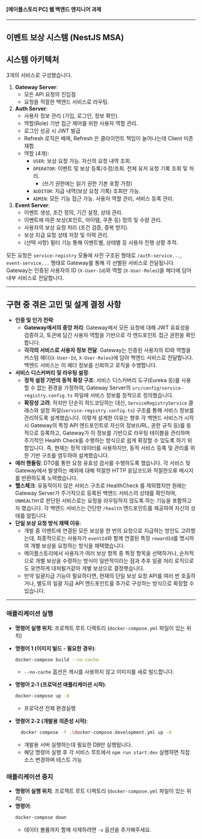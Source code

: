 #### [메이플스토리 PC] 웹 백엔드 엔지니어 과제

---
## 이벤트 보상 시스템 (NestJS MSA)

## 시스템 아키텍처

3개의 서비스로 구성했습니다.
1.  **Gateway Server**:
    * 모든 API 요청의 진입점
    * 요청을 적절한 백엔드 서비스로 라우팅.
2.  **Auth Server**:
    * 사용자 정보 관리 (가입, 로그인, 정보 확인).
    * 역할(Role) 기반 접근 제어를 위한 사용자 역할 관리.
    * 로그인 성공 시 JWT 발급 
    * Refresh 로직은 배제, Refresh 은 클라이언트 책임이 늘어나는데 Client 미존재함.
    * 역할 (4개):  
        * `USER`: 보상 요청 가능. 자신의 요청 내역 조회.
        * `OPERATOR`: 이벤트 및 보상 등록/수정/조회. 전체 유저 요청 기록 조회 및 처리.
          * (쓰기 권한에는 읽기 권한 기본 포함 가정) 
        * `AUDITOR`: 지급 내역(보상 요청 기록) 조회만 가능.
        * `ADMIN`: 모든 기능 접근 가능. 사용자 역할 관리, 서비스 등록 관리.
3.  **Event Server**:
    * 이벤트 생성, 조건 정의, 기간 설정, 상태 관리.
    * 이벤트에 따른 보상(포인트, 아이템, 쿠폰 등) 정의 및 수량 관리.
    * 사용자의 보상 요청 처리 (조건 검증, 중복 방지).
    * 보상 지급 요청 상태 저장 및 이력 관리.
    * (선택 사항) 필터 기능 통해 이벤트별, 상태별 등 사용자 진행 상황 추적.


모든 요청은 `service-registry` 모듈에 사전 구조된 형태로 `/auth-service...`, `event-service...` 형태로 Gateway를 통해 각 선별된 서비스로 전달됩니다.
Gateway는 인증된 사용자의 ID (`X-User-Id`)와 역할 (`X-User-Roles`)을 헤더에 담아 내부 서비스로 전달합니다.

---

## 구현 중 겪은 고민 및 설계 결정 사항

* **인증 및 인가 전략**:
    * **Gateway에서의 중앙 처리**: Gateway에서 모든 요청에 대해 JWT 유효성을 검증하고, 토큰에 담긴 사용자 역할을 기반으로 각 엔드포인트 접근 권한을 확인합니다.
    * **각각의 서비스로 사용자 정보 전달**: Gateway는 인증된 사용자의 ID와 역할을 커스텀 헤더(`X-User-Id`, `X-User-Roles`)에 담아 백엔드 서비스로 전달합니다. 백엔드 서비스는 이 헤더 정보를 신뢰하고 로직을 수행합니다.
* **서비스 디스커버리 및 라우팅 설정**:
    * **정적 설정 기반의 동적 확장 구조**: 서비스 디스커버리 도구(Eureka 등)를 사용할 수 없는 환경을 가정하여, Gateway Server의 `src/config/service-registry.config.ts` 파일에 서비스 정보를 정적으로 정의했습니다.
    * **확장성 고려**: 하지만 단순히 하드코딩하는 대신, `ServiceRegistryService` 클래스와 설정 파일(`service-registry.config.ts`) 구조를 통해 서비스 정보를 관리하도록 설계했습니다. 이렇게 설계한 이유는 향후 각 백엔드 서비스가 시작 시 Gateway의 특정 API 엔드포인트로 자신의 정보(URL, 권한 규칙 등)를 동적으로 등록하고, Gateway가 이 정보를 기반으로 라우팅 테이블을 관리하며 주기적인 Health Check를 수행하는 방식으로 쉽게 확장할 수 있도록 하기 위함입니다. 즉, 현재는 정적 데이터를 사용하지만, 
  동적 서비스 등록 및 관리를 위한 기반 구조를 염두하여 설계했습니다.
* **에러 핸들링**: DTO를 통한 요청 유효성 검사를 수행하도록 했습니다. 각 서비스 및 Gateway에서 발생하는 예외에 대해 적절한 HTTP 응답코드와 적절한오류 메시지를 반환하도록 노력했습니다.
* **헬스체크**: 유동적이지 않은 서비스 구조로 HealthCheck 를 제외했지만 원래는 Gateway Server가 주기적으로 등록된 백엔드 서비스의 상태를 확인하여, `UNHEALTHY`로 판단된 서비스로는 요청을 라우팅하지 않도록 하는 기능을 포함하고자 했습니다. 각 백엔드 서비스는 간단한 `/health` 엔드포인트를 제공하여 자신의 상태를 알립니다.
* **단일 보상 요청 방식 채택 이유**:
  * 개발 중 이벤트에 연결된 모든 보상을 한 번의 요청으로 지급하는 방안도 고려했는데, 최종적으로는 사용자가 `eventId`와 함께 연결된 특정 `rewardId`를 명시하여 개별 보상을 요청하는 방식을 채택했습니다.
  * 메이플스토리에서 사용자가 여러 보상 항목 중 특정 항목을 선택하거나, 순차적으로 개별 보상을 수령하는 방식이 일반적이라는 점과 추후 일괄 처리 로직으로도 유연하게 대처될거같아 개별 보상으로 결정햇습니다.
  * 만약 일괄지급 기능이 필요하다면, 현재의 단일 보상 요청 API를 여러 번 호출하거나, 별도의 일괄 지급 API 엔드포인트를 추가로 구성하는 방식으로 확장할 수 있습니다.

---

### 애플리케이션 실행

* **명령어 실행 위치**: 프로젝트 루트 디렉토리 (`docker-compose.yml` 파일이 있는 위치)
* **명령어 1 (이미지 빌드 - 필요한 경우)**:
  ```bash
  docker-compose build --no-cache
  ```
    * `--no-cache` 옵션은 캐시를 사용하지 않고 이미지를 새로 빌드합니다.


* **명령어 2-1 (프로덕션 애플리케이션 시작)**:
  ```bash
  docker-compose up -d
  ```
    * 프로덕션 전체 환경실행


* **명령어 2-2 (개발용 의존성 시작)**:
  ```bash
    docker compose -f .\docker-compose.development.yml up -d
  ```
  * 개발용 서버 실행하는데 필요한 DB만 실행됩니다.
  * 해당 명령어 실행 후 각 서비스 루트에서 ```npm run start:dev``` 실행하면 직접 소스 변경하며 테스트 가능


### 애플리케이션 중지

* **명령어 실행 위치**: 프로젝트 루트 디렉토리 (`docker-compose.yml` 파일이 있는 위치)
* **명령어**:
  ```bash
  docker-compose down
  ```
    * 데이터 볼륨까지 함께 삭제하려면 `-v` 옵션을 추가해주세요.
